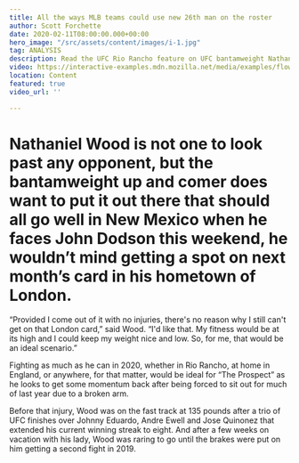 ```yaml
---
title: All the ways MLB teams could use new 26th man on the roster
author: Scott Forchette
date: 2020-02-11T08:00:00.000+00:00
hero_image: "/src/assets/content/images/i-1.jpg"
tag: ANALYSIS
description: Read the UFC Rio Rancho feature on UFC bantamweight Nathaniel Wood
video: https://interactive-examples.mdn.mozilla.net/media/examples/flower.mp4
location: Content
featured: true
video_url: ''

---
```

# Nathaniel Wood is not one to look past any opponent, but the bantamweight up and comer does want to put it out there that should all go well in New Mexico when he faces John Dodson this weekend, he wouldn’t mind getting a spot on next month’s card in his hometown of London.

“Provided I come out of it with no injuries, there's no reason why I still can't get on that London card,” said Wood. “I'd like that. My fitness would be at its high and I could keep my weight nice and low. So, for me, that would be an ideal scenario.”

Fighting as much as he can in 2020, whether in Rio Rancho, at home in England, or anywhere, for that matter, would be ideal for “The Prospect” as he looks to get some momentum back after being forced to sit out for much of last year due to a broken arm.

Before that injury, Wood was on the fast track at 135 pounds after a trio of UFC finishes over Johnny Eduardo, Andre Ewell and Jose Quinonez that extended his current winning streak to eight. And after a few weeks on vacation with his lady, Wood was raring to go until the brakes were put on him getting a second fight in 2019.